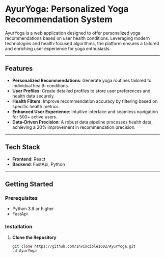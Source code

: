 # AyurYoga: Personalized Yoga Recommendation System  

AyurYoga is a web application designed to offer personalized yoga recommendations based on user health conditions. Leveraging modern technologies and health-focused algorithms, the platform ensures a tailored and enriching user experience for yoga enthusiasts.  

---

## Features  
- **Personalized Recommendations**: Generate yoga routines tailored to individual health conditions.  
- **User Profiles**: Create detailed profiles to store user preferences and health data securely.  
- **Health Filters**: Improve recommendation accuracy by filtering based on specific health metrics.  
- **Enhanced User Experience**: Intuitive interface and seamless navigation for 500+ active users.  
- **Data-Driven Precision**: A robust data pipeline processes health data, achieving a 20% improvement in recommendation precision.  

---

## Tech Stack  
- **Frontend**: React  
- **Backend**: FastApi, Python  


---

## Getting Started  

### Prerequisites  
- Python 3.8 or higher  
- FastApi

### Installation  

1. **Clone the Repository**  
   ```bash  
   git clone https://github.com/Invincible1602/AyurYoga.git  
   cd AyurYoga  
